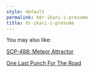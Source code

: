 ```yaml
---
style: default
permalink: Xdr-ikari-i-presume
title: dr-ikari-i-presume
---
```

You may also like:

[SCP-488: Meteor Attractor](http://scp-wiki.net/scp-488)

[One Last Punch For The Road](http://scp-wiki.net/one-last-punch-for-the-road)
